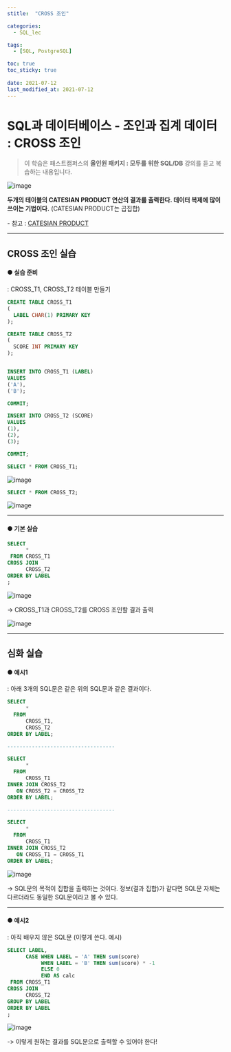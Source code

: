 ```yaml
---
stitle:  "CROSS 조인"

categories:
  - SQL_lec

tags:
  - [SQL, PostgreSQL]

toc: true
toc_sticky: true
 
date: 2021-07-12
last_modified_at: 2021-07-12
---
```


# SQL과 데이터베이스 - 조인과 집계 데이터 : CROSS 조인



> 이 학습은 패스트캠퍼스의 **올인원 패키지 : 모두를 위한 SQL/DB** 강의를 듣고 복습하는 내용입니다.



![image](https://user-images.githubusercontent.com/80219821/125233052-ce03ae00-e318-11eb-9183-76852a2d9a11.png)





**두개의 테이블의 CATESIAN PRODUCT 연산의 결과를 출력한다. 데이터 복제에 많이 쓰이는 기법이다.** (CATESIAN PRODUCT는 곱집합)

\- 참고 : [CATESIAN PRODUCT](https://ko.wikipedia.org/wiki/%EA%B3%B1%EC%A7%91%ED%95%A9)





---





## CROSS 조인 실습





#### ● 실습 준비

: CROSS_T1, CROSS_T2 테이블 만들기



```sql
CREATE TABLE CROSS_T1
(
  LABEL CHAR(1) PRIMARY KEY
);

CREATE TABLE CROSS_T2 
(
  SCORE INT PRIMARY KEY
);


INSERT INTO CROSS_T1 (LABEL)
VALUES
('A'),
('B');

COMMIT;

INSERT INTO CROSS_T2 (SCORE)
VALUES
(1),
(2),
(3);

COMMIT;
```

```sql
SELECT * FROM CROSS_T1; 
```

![image](https://user-images.githubusercontent.com/80219821/125233629-ee803800-e319-11eb-867f-f31c3a73da60.png)

```sql
SELECT * FROM CROSS_T2;
```

![image](https://user-images.githubusercontent.com/80219821/125233680-0952ac80-e31a-11eb-83c4-eebeebcb3185.png)







---





#### ● 기본 실습

```sql
SELECT
      *
 FROM CROSS_T1
CROSS JOIN 
      CROSS_T2
ORDER BY LABEL       
;
```

![image](https://user-images.githubusercontent.com/80219821/125233720-26877b00-e31a-11eb-8dc6-4caf687f2c0d.png)

-> CROSS_T1과 CROSS_T2를 CROSS 조인할 결과 출력

![image](https://user-images.githubusercontent.com/80219821/125233856-68182600-e31a-11eb-9067-e9a884a1a52a.png)







---





## 심화 실습





#### ● 예시1

: 아래 3개의 SQL문은 같은 위의 SQL문과 같은 결과이다.

```sql
SELECT
	  *
  FROM
	  CROSS_T1,
	  CROSS_T2
ORDER BY LABEL;

-----------------------------------

SELECT
	  *
  FROM
	  CROSS_T1
INNER JOIN CROSS_T2 
   ON CROSS_T2 = CROSS_T2
ORDER BY LABEL;

-----------------------------------

SELECT
	  *
  FROM
	  CROSS_T1
INNER JOIN CROSS_T2 
   ON CROSS_T1 = CROSS_T1
ORDER BY LABEL;
```

![image](https://user-images.githubusercontent.com/80219821/125234180-1e7c0b00-e31b-11eb-8dc0-a3923b019a9a.png)

-> SQL문의 목적이 집합을 출력하는 것이다. 정보(결과 집합)가 같다면 SQL문 자체는 다르더라도 동일한 SQL문이라고 볼 수 있다.





---





#### ●  예시2

: 아직 배우지 않은 SQL문 (이렇게 쓴다. 예시)

```sql
SELECT LABEL, 
      CASE WHEN LABEL = 'A' THEN sum(score)  
           WHEN LABEL = 'B' THEN sum(score) * -1
           ELSE 0 
           END AS calc
 FROM CROSS_T1
CROSS JOIN 
      CROSS_T2
GROUP BY LABEL      
ORDER BY LABEL       
;
```

![image](https://user-images.githubusercontent.com/80219821/125234414-a5c97e80-e31b-11eb-8672-3ba3e795796a.png)

-> 이렇게 원하는 결과를 SQL문으로 출력할 수 있어야 한다!



